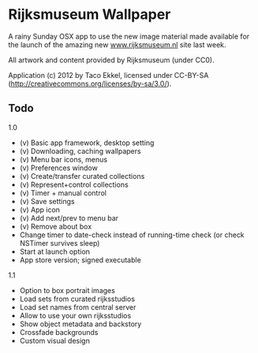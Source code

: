 

# Rijksmuseum Wallpaper

A rainy Sunday OSX app to use the new image material made available for the launch of the amazing new www.rijksmuseum.nl site last week.

All artwork and content provided by Rijksmuseum (under CC0).

Application (c) 2012 by Taco Ekkel, licensed under CC-BY-SA (http://creativecommons.org/licenses/by-sa/3.0/).

## Todo

1.0

* (v) Basic app framework, desktop setting
* (v) Downloading, caching wallpapers
* (v) Menu bar icons, menus
* (v) Preferences window
* (v) Create/transfer curated collections
* (v) Represent+control collections
* (v) Timer + manual control
* (v) Save settings
* (v) App icon
* (v) Add next/prev to menu bar
* (v) Remove about box
* Change timer to date-check instead of running-time check (or check NSTimer survives sleep)
* Start at launch option
* App store version; signed executable

1.1

* Option to box portrait images
* Load sets from curated rijksstudios
* Load set names from central server
* Allow to use your own rijksstudios
* Show object metadata and backstory
* Crossfade backgrounds
* Custom visual design

